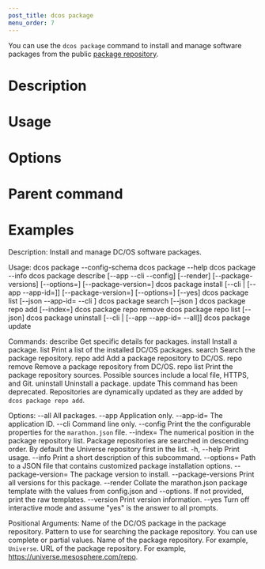 ```yaml
---
post_title: dcos package
menu_order: 7
---
```


You can use the `dcos package` command to install and manage software packages from the public <a href="/docs/1.9/usage/repo/">package repository</a>. 

# Description

# Usage

# Options

# Parent command

# Examples

Description:
    Install and manage DC/OS software packages.

Usage:
    dcos package --config-schema
    dcos package --help
    dcos package --info
    dcos package describe [--app --cli --config]
                          [--render]
                          [--package-versions]
                          [--options=<file>]
                          [--package-version=<package-version>]
                          <package-name>
    dcos package install [--cli | [--app --app-id=<app-id>]]
                         [--package-version=<package-version>]
                         [--options=<file>]
                         [--yes]
                         <package-name>
    dcos package list [--json --app-id=<app-id> --cli <package-name>]
    dcos package search [--json <query>]
    dcos package repo add [--index=<index>] <repo-name> <repo-url>
    dcos package repo remove <repo-name>
    dcos package repo list [--json]
    dcos package uninstall [--cli | [--app --app-id=<app-id> --all]]
                           <package-name>
    dcos package update

Commands:
    describe
        Get specific details for packages.
    install
        Install a package.
    list
        Print a list of the installed DC/OS packages.
    search
        Search the package repository.
    repo add
        Add a package repository to DC/OS.
    repo remove
        Remove a package repository from DC/OS.
    repo list
        Print the package repository sources. Possible sources include a local
        file, HTTPS, and Git.
    uninstall
        Uninstall a package.
    update
        This command has been deprecated. Repositories are dynamically updated
        as they are added by `dcos package repo add`.

Options:
    --all
        All packages.
    --app
        Application only.
    --app-id=<app-id>
        The application ID.
    --cli
        Command line only.
    --config
        Print the the configurable properties for the `marathon.json` file.
    --index=<index>
        The numerical position in the package repository list. Package
        repositories are searched in descending order. By default the Universe
        repository first in the list.
    -h, --help
        Print usage.
    --info
        Print a short description of this subcommand.
    --options=<file>
        Path to a JSON file that contains customized package installation options.
    --package-version=<package-version>
        The package version to install.
    --package-versions
        Print all versions for this package.
    --render
        Collate the marathon.json package template with the values from
        config.json and --options. If not provided, print the raw templates.
    --version
        Print version information.
    --yes
        Turn off interactive mode and assume "yes" is the answer to all prompts.

Positional Arguments:
    <package-name>
        Name of the DC/OS package in the package repository.
    <query>
        Pattern to use for searching the package repository.  You can use
        complete or partial values.
    <repo-name>
        Name of the package repository. For example, `Universe`.
    <repo-url>
        URL of the package repository. For example,
        https://universe.mesosphere.com/repo.